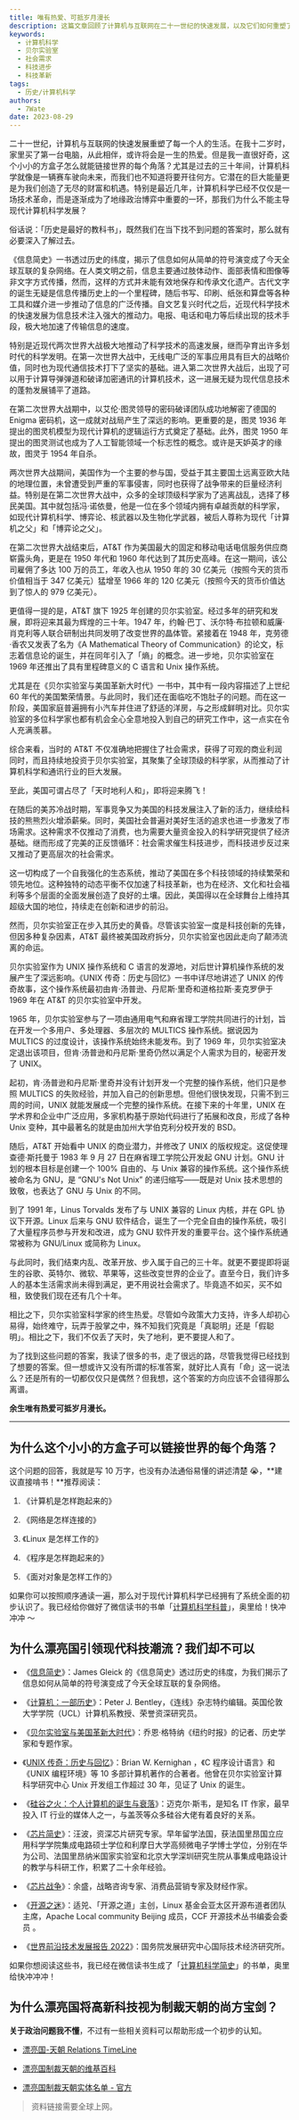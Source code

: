 ```yaml
---
title: 唯有热爱、可抵岁月漫长
description: 这篇文章回顾了计算机与互联网在二十一世纪的快速发展，以及它们如何重塑了每个人的生活。
keywords:
  - 计算机科学
  - 贝尔实验室
  - 社会需求
  - 科技进步
  - 科技革新
tags:
  - 历史/计算机科学
authors:
  - 7Wate
date: 2023-08-29
---
```


二十一世纪，计算机与互联网的快速发展重塑了每一个人的生活。在我十二岁时，家里买了第一台电脑，从此相伴，或许将会是一生的热爱。但是我一直很好奇，这个小小的方盒子怎么就能链接世界的每个角落？尤其是过去的三十年间，计算机科学就像是一辆赛车驶向未来，而我们也不知道将要开往何方。它潜在的巨大能量更是为我们创造了无尽的财富和机遇。特别是最近几年，计算机科学已经不仅仅是一场技术革命，而是逐渐成为了地缘政治博弈中重要的一环，那我们为什么不能主导现代计算机科学发展？

俗话说：「历史是最好的教科书」，既然我们在当下找不到问题的答案时，那么就有必要深入了解过去。

《信息简史》一书透过历史的纬度，揭示了信息如何从简单的符号演变成了今天全球互联的复杂网络。在人类文明之前，信息主要通过肢体动作、面部表情和图像等非文字方式传播，然而，这样的方式并未能有效地保存和传承文化遗产。古代文字的诞生无疑是信息传播历史上的一个里程碑，随后书写、印刷、纸张和算盘等各种工具和媒介进一步推动了信息的广泛传播。自文艺复兴时代之后，近现代科学技术的快速发展为信息技术注入强大的推动力。电报、电话和电力等后续出现的技术手段，极大地加速了传输信息的速度。

特别是近现代两次世界大战极大地推动了科学技术的高速发展，继而孕育出许多划时代的科学发明。在第一次世界大战中，无线电广泛的军事应用具有巨大的战略价值，同时也为现代通信技术打下了坚实的基础。进入第二次世界大战后，出现了可以用于计算导弹弹道和破译加密通讯的计算机技术，这一进展无疑为现代信息技术的蓬勃发展铺平了道路。

在第二次世界大战期中，以艾伦·图灵领导的密码破译团队成功地解密了德国的 Enigma 密码机，这一成就对战局产生了深远的影响。更重要的是，图灵 1936 年提出的图灵机模型为现代计算机的逻辑运行方式奠定了基础。此外，图灵 1950 年 提出的图灵测试也成为了人工智能领域一个标志性的概念。或许是天妒英才的缘故，图灵于 1954 年自杀。

两次世界大战期间，美国作为一个主要的参与国，受益于其主要国土远离亚欧大陆的地理位置，未曾遭受到严重的军事侵害，同时也获得了战争带来的巨量经济利益。特别是在第二次世界大战中，众多的全球顶级科学家为了逃离战乱，选择了移民美国。其中就包括冯·诺依曼，他是一位在多个领域内拥有卓越贡献的科学家，如现代计算机科学、博弈论、核武器以及生物化学武器，被后人尊称为现代「计算机之父」和「博弈论之父」。

在第二次世界大战结束后，AT&T 作为美国最大的固定和移动电话电信服务供应商崭露头角，更是在 1950 年代和 1960 年代达到了其历史高峰。在这一期间，该公司雇佣了多达 100 万的员工，年收入也从 1950 年的 30 亿美元（按照今天的货币价值相当于 347 亿美元）猛增至 1966 年的 120 亿美元（按照今天的货币价值达到了惊人的 979 亿美元）。

更值得一提的是，AT&T 旗下 1925 年创建的贝尔实验室。经过多年的研究和发展，即将迎来其最为辉煌的三十年。1947 年，约翰·巴丁、沃尔特·布拉顿和威廉·肖克利等人联合研制出共同发明了改变世界的晶体管。紧接着在 1948 年，克劳德·香农又发表了名为《A Mathematical Theory of Communication》的论文，标志着信息论的诞生，并在同年引入了「熵」的概念。进一步地，贝尔实验室在 1969 年还推出了具有里程碑意义的 C 语言和 Unix 操作系统。

尤其是在《贝尔实验室与美国革新大时代》一书中，其中有一段内容描述了上世纪 60 年代的美国繁荣情景。与此同时，我们还在面临吃不饱肚子的问题。而在这一阶段，美国家庭普遍拥有小汽车并住进了舒适的洋房，与之形成鲜明对比。贝尔实验室的多位科学家也都有机会全心全意地投入到自己的研究工作中，这一点实在令人充满羡慕。

综合来看，当时的 AT&T 不仅准确地把握住了社会需求，获得了可观的商业利润同时，而且持续地投资于贝尔实验室，其聚集了全球顶级的科学家，从而推动了计算机科学和通讯行业的巨大发展。

至此，美国可谓占尽了「天时地利人和」，即将迎来腾飞！

在随后的美苏冷战时期，军事竞争又为美国的科技发展注入了新的活力，继续给科技的熊熊烈火增添薪柴。同时，美国社会普遍对美好生活的追求也进一步激发了市场需求。这种需求不仅推动了消费，也为需要大量资金投入的科学研究提供了经济基础。继而形成了完美的正反馈循环：社会需求催生科技进步，而科技进步反过来又推动了更高层次的社会需求。

这一切构成了一个自我强化的生态系统，推动了美国在多个科技领域的持续繁荣和领先地位。这种独特的动态平衡不仅加速了科技革新，也为在经济、文化和社会福利等多个层面的全面发展创造了良好的土壤。因此，美国得以在全球舞台上维持其超级大国的地位，持续走在创新和进步的前沿。

然而，贝尔实验室正在步入其历史的黄昏。尽管该实验室一度是科技创新的先锋，但因多种复杂因素，AT&T 最终被美国政府拆分，贝尔实验室也因此走向了颠沛流离的命运。

贝尔实验室作为 UNIX 操作系统和 C 语言的发源地，对后世计算机操作系统的发展产生了深远影响。《UNIX 传奇：历史与回忆》一书中详尽地讲述了 UNIX 的传奇故事，这个操作系统最初由肯·汤普逊、丹尼斯·里奇和道格拉斯·麦克罗伊于 1969 年在 AT&T 的贝尔实验室中开发。

1965 年，贝尔实验室参与了一项由通用电气和麻省理工学院共同进行的计划，旨在开发一个多用户、多处理器、多层次的 MULTICS 操作系统。据说因为 MULTICS 的过度设计，该操作系统始终未能发布。到了 1969 年，贝尔实验室决定退出该项目，但肯·汤普逊和丹尼斯·里奇仍然以满足个人需求为目的，秘密开发了 UNIX。

起初，肯·汤普逊和丹尼斯·里奇并没有计划开发一个完整的操作系统，他们只是参照 MULTICS 的失败经验，并加入自己的创新思想。但他们很快发现，只需不到三周的时间，UNIX 就能发展成一个完整的操作系统。在接下来的十年里，UNIX 在学术界和企业中广泛应用，多家机构基于原始代码进行了拓展和改良，形成了各种 Unix 变种，其中最著名的就是由加州大学伯克利分校开发的 BSD。

随后，AT&T 开始看中 UNIX 的商业潜力，并修改了 UNIX 的版权规定。这促使理查德·斯托曼于 1983 年 9 月 27 日在麻省理工学院公开发起 GNU 计划。GNU 计划的根本目标是创建一个 100% 自由的、与 Unix 兼容的操作系统。这个操作系统被命名为 GNU，是 “GNU's Not Unix” 的递归缩写——既是对 Unix 技术思想的致敬，也表达了 GNU 与 Unix 的不同。

到了 1991 年，Linus Torvalds 发布了与 UNIX 兼容的 Linux 内核，并在 GPL 协议下开源。Linux 后来与 GNU 软件结合，诞生了一个完全自由的操作系统，吸引了大量程序员参与开发和改进，成为 GNU 软件开发的重要平台。这个操作系统通常被称为 GNU/Linux 或简称为 Linux。

与此同时，我们结束内乱、改革开放、步入属于自己的三十年。就更不要提即将诞生的谷歌、英特尔、微软、苹果等，这些改变世界的企业了。直至今日，我们许多人的基本生活需求尚未得到满足，更不用说社会需求了。毕竟造不如买，买不如租，致使我们现在还有几个十年。

相比之下，贝尔实验室科学家的终生热爱。尽管如今政策大力支持，许多人却初心易得，始终难守，玩弄于股掌之中，殊不知我们究竟是「真聪明」还是「假聪明」。相比之下，我们不仅丢了天时，失了地利，更不要提人和了。

为了找到这些问题的答案，我读了很多的书，走了很远的路，尽管我觉得已经找到了想要的答案。但一想或许又没有所谓的标准答案，就好比人真有「命」这一说法么？还是所有的一切都仅仅只是偶然？但我想，这个答案的方向应该不会错得那么离谱。

**余生唯有热爱可抵岁月漫长。**

---

## 为什么这个小小的方盒子可以链接世界的每个角落？

这个问题的回答，我就是写 10 万字，也没有办法通俗易懂的讲述清楚 😭，**建议直接啃书！**推荐阅读：

1. 《计算机是怎样跑起来的》

2. 《网络是怎样连接的》

3. 《Linux 是怎样工作的》

4. 《程序是怎样跑起来的》

5. 《面对对象是怎样工作的》

如果你可以按照顺序通读一遍，那么对于现代计算机科学已经拥有了系统全面的初步认识了。我已经给你做好了微信读书的书单「[计算机科学科普](https://weread.qq.com/misc/booklist/389106381_7KPweZRzX)」，奥里给！快冲冲冲 ～

## 为什么漂亮国引领现代科技潮流？我们却不可以

- 《[信息简史](https://book.douban.com/subject/25752043/)》：James Gleick 的《信息简史》透过历史的纬度，为我们揭示了信息如何从简单的符号演变成了今天全球互联的复杂网络。

- 《[计算机：一部历史](https://book.douban.com/subject/25802176/)》：Peter J. Bentley，《连线》杂志特约编辑。英国伦敦大学学院（UCL）计算机系教授、荣誉资深研究员。

- 《[贝尔实验室与美国革新大时代](https://book.douban.com/subject/26681345/)》：乔恩·格特纳《纽约时报》的记者、历史学家和专题作家。

- 《[UNIX 传奇：历史与回忆](https://book.douban.com/subject/35292726/)》：Brian W. Kernighan ，《C 程序设计语言》和《UNIX 编程环境》等 10 多部计算机著作的合著者。他曾在贝尔实验室计算科学研究中心 Unix 开发组工作超过 30 年，见证了 Unix 的诞生。

- 《[硅谷之火：个人计算机的诞生与衰落](https://book.douban.com/subject/34875818/)》：迈克尔·斯韦，是知名 IT 作家，最早投入 IT 行业的媒体人之一，与盖茨等众多硅谷大佬有着良好的关系。

- 《[芯片简史](https://book.douban.com/subject/36357053/)》：汪波，资深芯片研究专家。早年留学法国，获法国里昂国立应用科学学院集成电路硕士学位和利摩日大学高频微电子学博士学位，分别在华为公司、法国里昂纳米国家实验室和北京大学深圳研究生院从事集成电路设计的教学与科研工作，积累了二十余年经验。

- 《[芯片战争](https://book.douban.com/subject/35659418/)》：余盛，战略咨询专家、消费品营销专家及财经作家。

- 《[开源之迷](https://book.douban.com/subject/35716759/)》：适兕、「开源之道」主创，Linux 基金会亚太区开源布道者团队主席，Apache Local community Beijing 成员，CCF 开源技术丛书编委会委员 。

- 《[世界前沿技术发展报告 2022](https://book.douban.com/subject/35968658/)》：国务院发展研究中心国际技术经济研究所。

如果你想阅读这些书，我已经在微信读书生成了「[计算机科学简史](https://weread.qq.com/misc/booklist/389106381_7KPutRVhb)」的书单，奥里给快冲冲冲！

## 为什么漂亮国将高新科技视为制裁天朝的尚方宝剑？

**关于政治问题我不懂**，不过有一些相关资料可以帮助形成一个初步的认知。

- [漂亮国-天朝 Relations TimeLine](https://www.cfr.org/timeline/us-china-relations)

- [漂亮国制裁天朝的维基百科](https://zh.wikipedia.org/zh-cn/%E7%BE%8E%E5%9C%8B%E5%B0%8D%E4%B8%AD%E8%8F%AF%E4%BA%BA%E6%B0%91%E5%85%B1%E5%92%8C%E5%9C%8B%E7%9A%84%E5%88%B6%E8%A3%81)

- [漂亮国制裁天朝实体名单 - 官方](https://www.ecfr.gov/current/title-15/part-744)

> 资料链接需要全球上网。
